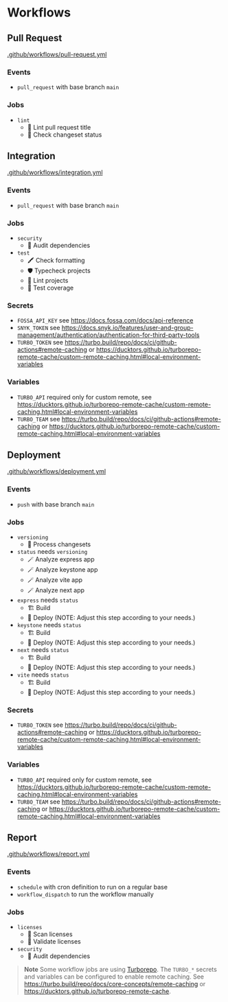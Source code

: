 # Workflows

## Pull Request

[.github/workflows/pull-request.yml](../.github/workflows/pull-request.yml)

### Events

- `pull_request` with base branch `main`

### Jobs

- `lint`
  - 🔦 Lint pull request title
  - 📝 Check changeset status

## Integration

[.github/workflows/integration.yml](../.github/workflows/integration.yml)

### Events

- `pull_request` with base branch `main`

### Jobs

- `security`
  - 🐾 Audit dependencies
- `test`
  - 🖍️ Check formatting
  - 🛡️ Typecheck projects
  - 🔦 Lint projects
  - 🧪 Test coverage

### Secrets

- `FOSSA_API_KEY` see https://docs.fossa.com/docs/api-reference
- `SNYK_TOKEN` see https://docs.snyk.io/features/user-and-group-management/authentication/authentication-for-third-party-tools
- `TURBO_TOKEN` see https://turbo.build/repo/docs/ci/github-actions#remote-caching or https://ducktors.github.io/turborepo-remote-cache/custom-remote-caching.html#local-environment-variables

### Variables

- `TURBO_API` required only for custom remote, see https://ducktors.github.io/turborepo-remote-cache/custom-remote-caching.html#local-environment-variables
- `TURBO_TEAM` see https://turbo.build/repo/docs/ci/github-actions#remote-caching or https://ducktors.github.io/turborepo-remote-cache/custom-remote-caching.html#local-environment-variables

## Deployment

[.github/workflows/deployment.yml](../.github/workflows/deployment.yml)

### Events

- `push` with base branch `main`

### Jobs

- `versioning`
  - 📝 Process changesets
- `status` needs `versioning`
  - 🪄 Analyze express app
  - 🪄 Analyze keystone app
  - 🪄 Analyze vite app
  - 🪄 Analyze next app
- `express` needs `status`
  - 🏗️ Build
  - 🚀 Deploy (NOTE: Adjust this step according to your needs.)
- `keystone` needs `status`
  - 🏗️ Build
  - 🚀 Deploy (NOTE: Adjust this step according to your needs.)
- `next` needs `status`
  - 🏗️ Build
  - 🚀 Deploy (NOTE: Adjust this step according to your needs.)
- `vite` needs `status`
  - 🏗️ Build
  - 🚀 Deploy (NOTE: Adjust this step according to your needs.)

### Secrets

- `TURBO_TOKEN` see https://turbo.build/repo/docs/ci/github-actions#remote-caching or https://ducktors.github.io/turborepo-remote-cache/custom-remote-caching.html#local-environment-variables

### Variables

- `TURBO_API` required only for custom remote, see https://ducktors.github.io/turborepo-remote-cache/custom-remote-caching.html#local-environment-variables
- `TURBO_TEAM` see https://turbo.build/repo/docs/ci/github-actions#remote-caching or https://ducktors.github.io/turborepo-remote-cache/custom-remote-caching.html#local-environment-variables

## Report

[.github/workflows/report.yml](../.github/workflows/report.yml)

### Events

- `schedule` with cron definition to run on a regular base
- `workflow_dispatch` to run the workflow manually

### Jobs

- `licenses`
  - 🔦 Scan licenses
  - 🔎 Validate licenses
- `security`
  - 🐾 Audit dependencies

> **Note**
> Some workflow jobs are using [Turborepo](https://turborepo.org). The `TURBO_*` secrets and variables can be configured to enable remote caching. See https://turbo.build/repo/docs/core-concepts/remote-caching or https://ducktors.github.io/turborepo-remote-cache.
